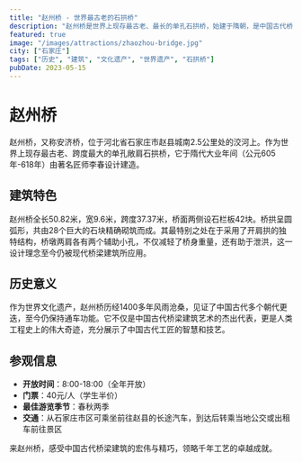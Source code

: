 ```yaml
---
title: "赵州桥 - 世界最古老的石拱桥"
description: "赵州桥是世界上现存最古老、最长的单孔石拱桥，始建于隋朝，是中国古代桥梁建筑的瑰宝和杰出代表。"
featured: true
image: "/images/attractions/zhaozhou-bridge.jpg"
city: ["石家庄"]
tags: ["历史", "建筑", "文化遗产", "世界遗产", "石拱桥"]
pubDate: 2023-05-15
---
```


# 赵州桥

赵州桥，又称安济桥，位于河北省石家庄市赵县城南2.5公里处的洨河上。作为世界上现存最古老、跨度最大的单孔敞肩石拱桥，它于隋代大业年间（公元605年-618年）由著名匠师李春设计建造。

## 建筑特色

赵州桥全长50.82米，宽9.6米，跨度37.37米，桥面两侧设石栏板42块。桥拱呈圆弧形，共由28个巨大的石块精确砌筑而成。其最特别之处在于采用了开肩拱的独特结构，桥墩两肩各有两个辅助小孔，不仅减轻了桥身重量，还有助于泄洪，这一设计理念至今仍被现代桥梁建筑所应用。

## 历史意义

作为世界文化遗产，赵州桥历经1400多年风雨沧桑，见证了中国古代多个朝代更迭，至今仍保持通车功能。它不仅是中国古代桥梁建筑艺术的杰出代表，更是人类工程史上的伟大奇迹，充分展示了中国古代工匠的智慧和技艺。

## 参观信息

- **开放时间**：8:00-18:00（全年开放）
- **门票**：40元/人（学生半价）
- **最佳游览季节**：春秋两季
- **交通**：从石家庄市区可乘坐前往赵县的长途汽车，到达后转乘当地公交或出租车前往景区

来赵州桥，感受中国古代桥梁建筑的宏伟与精巧，领略千年工艺的卓越成就。 